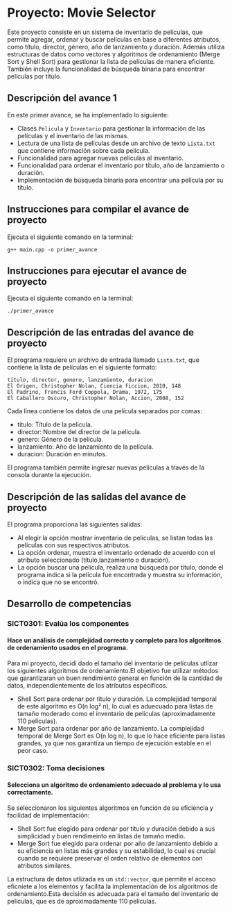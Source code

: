 # Proyecto: Movie Selector
Este proyecto consiste en un sistema de inventario de películas, que permite agregar, ordenar y buscar películas en base a diferentes atributos, como título, director, género, año de lanzamiento y duración. Además utiliza estructuras de datos como vectores y algoritmos de ordenamiento (Merge Sort y Shell Sort) para gestionar la lista de películas de manera eficiente. También incluye la funcionalidad de búsqueda binaria para encontrar películas por título.

## Descripción del avance 1
En este primer avance, se ha implementado lo siguiente:
- Clases `Pelicula` y `Inventario` para gestionar la información de las películas y el inventario de las mismas.
- Lectura de una lista de películas desde un archivo de texto `Lista.txt` que contiene información sobre cada película.
- Funcionalidad para agregar nuevas películas al inventario.
- Funcionalidad para ordenar el inventario por título, año de lanzamiento o duración.
- Implementación de búsqueda binaria para encontrar una película por su título.

## Instrucciones para compilar el avance de proyecto
Ejecuta el siguiente comando en la terminal:

`g++ main.cpp -o primer_avance`

## Instrucciones para ejecutar el avance de proyecto
Ejecuta el siguiente comando en la terminal:

`./primer_avance`

## Descripción de las entradas del avance de proyecto
El programa requiere un archivo de entrada llamado `Lista.txt`, que contiene la lista de películas en el siguiente formato:

```plaintext
titulo, director, genero, lanzamiento, duracion
El Origen, Christopher Nolan, Ciencia ficcion, 2010, 148
El Padrino, Francis Ford Coppola, Drama, 1972, 175
El Caballero Oscuro, Christopher Nolan, Accion, 2008, 152
```

Cada línea contiene los datos de una película separados por comas:
- titulo: Título de la película.
- director: Nombre del director de la película.
- genero: Género de la película.
- lanzamiento: Año de lanzamiento de la película.
- duracion: Duración en minutos.

El programa también permite ingresar nuevas películas a través de la consola durante la ejecución.

## Descripción de las salidas del avance de proyecto
El programa proporciona las siguientes salidas:
- Al elegir la opción mostrar inventario de películas, se listan todas las películas con sus respectivos atributos.
- La opción ordenar, muestra el inventario ordenado de acuerdo con el atributo seleccionado (título,lanzamiento o duración).
- La opción buscar una película, realiza una búsqueda por título, donde el programa indica si la película fue encontrada y muestra su información, o indica que no se encontró.

## Desarrollo de competencias
### SICT0301: Evalúa los componentes
#### Hace un análisis de complejidad correcto y completo para los algoritmos de ordenamiento usados en el programa.
Para mi proyecto, decidí dado el tamaño del inventario de películas utlizar los siguientes algoritmos de ordenamiento.El objetivo fue utilizar métodos que garantizaran un buen rendimiento general en función de la cantidad de datos, independientemente de los atributos específicos.
- Shell Sort para ordenar por título y duración. La complejidad temporal de este algoritmo es   O(n log² n), lo cual es aduecuado para listas de tamaño moderado como el inventario de películas (aproximadamente 110 películas).
- Merge Sort para ordenar por año de lanzamiento. La complejidad temporal de Merge Sort es O(n log n), lo que lo hace eficiente para listas grandes, ya que nos garantiza un tiempo de ejecución estable en el peor caso.

### SICT0302: Toma decisiones
#### Selecciona un algoritmo de ordenamiento adecuado al problema y lo usa correctamente.
Se seleccionaron los siguientes algoritmos en función de su eficiencia y facilidad de implementación:
- Shell Sort fue elegido para ordenar por título y duración debido a sus simplicidad y buen rendimeinto en listas de tamaño medio.
- Merge Sort fue elegido para ordenar por año de lanzamiento debido a su eficiencia en listas más grandes y su estabilidad, lo cual es crucial cuando se requiere preservar el orden relativo de elementos con atributos similares.

La estructura de datos utlizada es un `std::vector`, que permite el acceso eficniete a los elementos y facilita la implementación de los algoritmos de ordenamiento.Esta decisión es adecuada para el tamaño del inventario de películas, que es de aproximadamente 110 películas.

